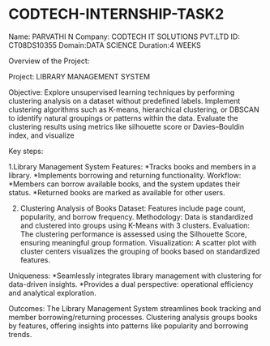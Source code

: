 # CODTECH-INTERNSHIP-TASK2
Name: PARVATHI N
Company: CODTECH IT SOLUTIONS PVT.LTD
ID: CT08DS10355
Domain:DATA SCIENCE
Duration:4 WEEKS

Overview of the Project:

Project: LIBRARY MANAGEMENT SYSTEM

Objective: Explore unsupervised learning techniques by performing clustering analysis on a dataset without predefined labels. Implement clustering algorithms such as K-means, hierarchical clustering, or DBSCAN to identify natural groupings or patterns within the data. Evaluate the clustering results using metrics like silhouette score or Davies–Bouldin index, and visualize

Key steps:

1.Library Management System
Features:
      *Tracks books and members in a library.
      *Implements borrowing and returning functionality.
Workflow:
      *Members can borrow available books, and the system updates their status.
      *Returned books are marked as available for other users.

2. Clustering Analysis of Books
Dataset:
     Features include page count, popularity, and borrow frequency.
Methodology:
     Data is standardized and clustered into groups using K-Means with 3 clusters.
Evaluation:
     The clustering performance is assessed using the Silhouette Score, ensuring meaningful group formation.
Visualization:
      A scatter plot with cluster centers visualizes the grouping of books based on standardized features.

Uniqueness:
     *Seamlessly integrates library management with clustering for data-driven insights.
     *Provides a dual perspective: operational efficiency and analytical exploration.

Outcomes:
       The Library Management System streamlines book tracking and member borrowing/returning processes. Clustering analysis groups books by features, offering insights into patterns like popularity and borrowing trends.
